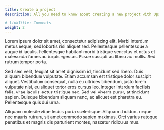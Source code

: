 ```yaml
---
title: Create a project
description: All you need to know about creating a new project with Upsun.

# linkTitle: Comments
weight: 2
---
```


Lorem ipsum dolor sit amet, consectetur adipiscing elit. 
Morbi interdum metus neque, sed lobortis nisi aliquet sed. 
Pellentesque pellentesque a augue id iaculis. 
Pellentesque habitant morbi tristique senectus et netus et malesuada fames ac turpis egestas. 
Fusce suscipit ac libero ac mollis. Sed rutrum tempor porta. 

Sed sem velit, feugiat sit amet dignissim id, tincidunt sed libero. 
Duis aliquam bibendum vulputate. 
Etiam accumsan est tristique dolor suscipit aliquet. 
Vestibulum consequat, nulla eu ultrices bibendum, justo lorem vulputate nisi, eu aliquet tortor eros cursus leo. 
Integer interdum facilisis felis, vitae iaculis lectus tristique nec. Sed vel viverra purus, at tincidunt sapien. 
Quisque bibendum aliquam nunc, ac aliquet est pharetra eu. 
Pellentesque quis dui urna. 

Aliquam molestie vitae lectus porta scelerisque. 
Aliquam tincidunt neque nec mauris rutrum, sit amet commodo sapien maximus. 
Orci varius natoque penatibus et magnis dis parturient montes, nascetur ridiculus mus.

